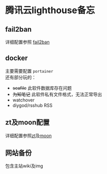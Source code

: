 # 腾讯云lighthouse备忘

## fail2ban
详细配置参照 [fail2ban](./fail2ban.md)  

## docker
主要需要配置 `portainer`  
还有部分玩的：
- ~~seafile~~ 此软件数据库存在问题
- ~~为知笔记~~ 此软件私有文件格式，无法正常导出
- watchover
- diygod/rsshub RSS

## zt及moon配置
详细配置参照[zt](../Nas/zerotier.md)及[moon](../Skills/moon.md)

## 网站备份
包含主站wiki及img  

## 